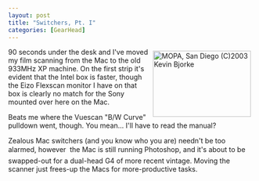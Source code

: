 ```yaml
---
layout: post
title: "Switchers, Pt. I"
categories: [GearHead]
---
```

<a href="/photo/journal/aug03a-04.html"><img src="http://www.botzilla.com/bpix/aug03a-04.jpg" border=0 width=200 height=135 hspace=8 vspace=6 title="MOPA, San Diego (C)2003 Kevin Bjorke" align="right"></a>90 seconds under the desk and I've moved my film scanning from the Mac to the old 933MHz XP machine. On the first strip it's evident that the Intel box is faster, though the Eizo Flexscan monitor I have on that box is clearly no match for the Sony mounted over here on the Mac.

Beats me where the Vuescan "B/W Curve" pulldown went, though. You mean... I'll have to read the manual?

Zealous Mac switchers (and you know who you are) needn't be too alarmed, however &#151; the Mac is still running Photoshop, and it's about to be swapped-out for a dual-head G4 of more recent vintage. Moving the scanner just frees-up the Macs for more-productive tasks.


